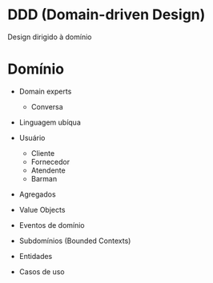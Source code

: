 # DDD (Domain-driven Design)

Design dirigido à domínio

# Domínio

- Domain experts
  - Conversa
- Linguagem ubíqua

- Usuário
  - Cliente
  - Fornecedor 
  - Atendente
  - Barman

- Agregados
- Value Objects
- Eventos de domínio
- Subdomínios (Bounded Contexts)
- Entidades
- Casos de uso